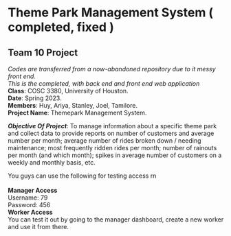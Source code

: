  # **Theme Park Management System** ( completed, fixed )
 ## **Team 10** Project <br>
 *Codes are transferred from a now-abandoned repository due to it messy front end. <br> This is the completed, with back end and front end web application* <br>
 **Class**: COSC 3380, University of Houston. <br>
 **Date**: Spring 2023.<br>
**Members**: Huy, Ariya, Stanley, Joel, Tamilore. <br>
**Project Name**: Themepark Management System. <br>

***Objective Of Project***: To manage information about a specific theme park and collect data to provide reports on number of customers and
average number per month; average number of rides broken down / needing
maintenance; most frequently ridden rides per month; number of rainouts per
month (and which month); spikes in average number of customers on a
weekly and monthly basis, etc.
<br>
 
 You guys can use the following for testing access rn <br><br>
**Manager Access**<br>
 Username: 79<br>
 Password: 456 <br>
**Worker Access**<br>
You can test it out by going to the manager dashboard, create a new worker and use it from there.
